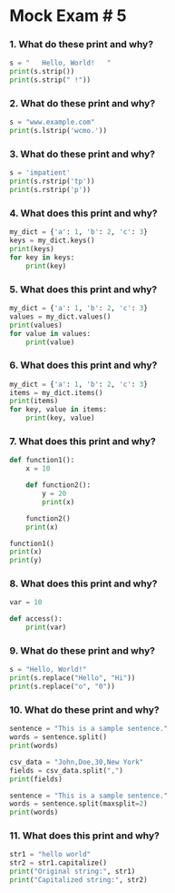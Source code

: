 # Mock Exam # 5

### 1. What do these print and why?

```python
s = "   Hello, World!   "
print(s.strip())
print(s.strip(" !"))
```

### 2. What do these print and why?

```python
s = "www.example.com"
print(s.lstrip('wcmo.'))
```

### 3. What do these print and why?

```python
s = 'impatient'
print(s.rstrip('tp'))
print(s.rstrip('p'))
```

### 4. What does this print and why?

```python
my_dict = {'a': 1, 'b': 2, 'c': 3}
keys = my_dict.keys()
print(keys)
for key in keys:
    print(key)
```

### 5. What does this print and why?

```python
my_dict = {'a': 1, 'b': 2, 'c': 3}
values = my_dict.values()
print(values)
for value in values:
    print(value)
```

### 6. What does this print and why?

```python
my_dict = {'a': 1, 'b': 2, 'c': 3}
items = my_dict.items()
print(items)
for key, value in items:
    print(key, value)
```

### 7. What does this print and why?

```python
def function1():
    x = 10

    def function2():
        y = 20
        print(x)

    function2()
    print(x)

function1()
print(x)
print(y)
```

### 8. What does this print and why?

```python
var = 10

def access():
    print(var)
```

### 9. What do these print and why?

```python
s = "Hello, World!"
print(s.replace("Hello", "Hi"))
print(s.replace("o", "0"))
```

### 10. What do these print and why?

```python
sentence = "This is a sample sentence."
words = sentence.split()
print(words)

csv_data = "John,Doe,30,New York"
fields = csv_data.split(",")
print(fields)

sentence = "This is a sample sentence."
words = sentence.split(maxsplit=2)
print(words)
```

### 11. What does this print and why?

```python
str1 = "hello world"
str2 = str1.capitalize()
print("Original string:", str1)
print("Capitalized string:", str2)
```
